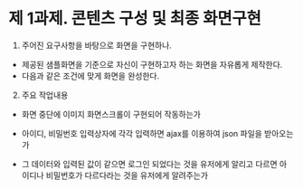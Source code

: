 # 제 1과제. 콘텐츠 구성 및 최종 화면구현
1. 주어진 요구사항을 바탕으로 화면을 구현하나.
 - 제공된 샘플화면을 기준으로 자신이 구현하고자 하는 화면을 자유롭게 제작한다.
 - 다음과 같은 조건에 맞게 화면을 완성한다.

2. 주요 작업내용
- 화면 중단에 이미지 화면스크롤이 구현되어 작동하는가
- 아이디, 비밀번호 입력상자에 각각 입력하면 ajax를 이용하여 json 파일을 받아오는가

- 그 데이터와 입력된 값이 같으면 로그인 되었다는 것을 유저에게 알리고 다르면 아이디나 비밀번호가 다르다라는 것을 유저에게 알려주는가  

